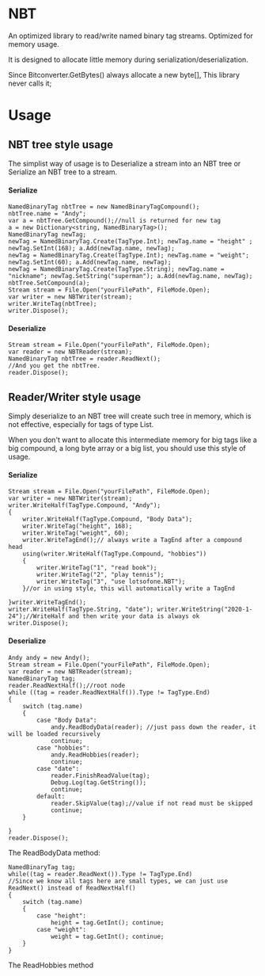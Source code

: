 # NBT
An optimized library to read/write named binary tag streams. Optimized for memory usage.

It is designed to allocate little memory during serialization/deserialization.

Since Bitconverter.GetBytes() always allocate a new byte[], This library never calls it;

# Usage
## NBT tree style usage
The simplist way of usage is to Deserialize a stream into an NBT tree or Serialize an NBT tree to a stream.

#### Serialize
```
NamedBinaryTag nbtTree = new NamedBinaryTagCompound();
nbtTree.name = "Andy";
var a = nbtTree.GetCompound();//null is returned for new tag
a = new Dictionary<string, NamedBinaryTag>();
NamedBinaryTag newTag;
newTag = NamedBinaryTag.Create(TagType.Int); newTag.name = "height" ; newTag.SetInt(168); a.Add(newTag.name, newTag);
newTag = NamedBinaryTag.Create(TagType.Int); newTag.name = "weight"; newTag.SetInt(60); a.Add(newTag.name, newTag);
newTag = NamedBinaryTag.Create(TagType.String); newTag.name = "nickname"; newTag.SetString("superman"); a.Add(newTag.name, newTag);
nbtTree.SetCompound(a);
Stream stream = File.Open("yourFilePath", FileMode.Open);
var writer = new NBTWriter(stream);
writer.WriteTag(nbtTree);
writer.Dispose();
```

#### Deserialize
```
Stream stream = File.Open("yourFilePath", FileMode.Open);
var reader = new NBTReader(stream);
NamedBinaryTag nbtTree = reader.ReadNext();
//And you get the nbtTree.
reader.Dispose();
```

## Reader/Writer style usage
Simply deserialize to an NBT tree will create such tree in memory, which is not effective, especially for tags of type List.

When you don't want to allocate this intermediate memory for big tags like a big compound, a long byte array or a big list, you should use this style of usage.

#### Serialize
```
Stream stream = File.Open("yourFilePath", FileMode.Open);
var writer = new NBTWriter(stream);
writer.WriteHalf(TagType.Compound, "Andy");
{
    writer.WriteHalf(TagType.Compound, "Body Data");
    writer.WriteTag("height", 168);
    writer.WriteTag("weight", 60);
    writer.WriteTagEnd();// always write a TagEnd after a compound head
    using(writer.WriteHalf(TagType.Compound, "hobbies"))
    {
        writer.WriteTag("1", "read book");
        writer.WriteTag("2", "play tennis");
        writer.WriteTag("3", "use lotsofone.NBT");
    }//or in using style, this will automatically write a TagEnd

}writer.WriteTagEnd();
writer.WriteHalf(TagType.String, "date"); writer.WriteString("2020-1-24");//WriteHalf and then write your data is always ok
writer.Dispose();
```

#### Deserialize
```
Andy andy = new Andy();
Stream stream = File.Open("yourFilePath", FileMode.Open);
var reader = new NBTReader(stream);
NamedBinaryTag tag;
reader.ReadNextHalf();//root node
while ((tag = reader.ReadNextHalf()).Type != TagType.End)
{
    switch (tag.name)
    {
        case "Body Data":
            andy.ReadBodyData(reader); //just pass down the reader, it will be loaded recursively
            continue;
        case "hobbies":
            andy.ReadHobbies(reader);
            continue;
        case "date":
            reader.FinishReadValue(tag);
            Debug.Log(tag.GetString());
            continue;
        default:
            reader.SkipValue(tag);//value if not read must be skipped
            continue;
    }

}
reader.Dispose();
```
The ReadBodyData method:
```
NamedBinaryTag tag;
while((tag = reader.ReadNext()).Type != TagType.End)
//Since we know all tags here are small types, we can just use ReadNext() instead of ReadNextHalf()
{
    switch (tag.name)
    {
        case "height":
            height = tag.GetInt(); continue;
        case "weight":
            weight = tag.GetInt(); continue;
    }
}
```
The ReadHobbies method
